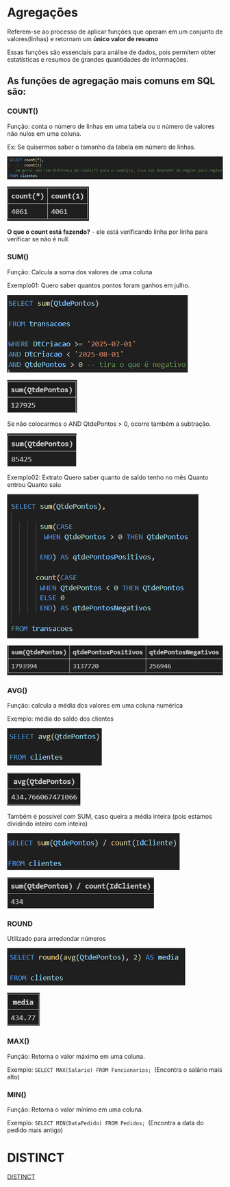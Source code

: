 # Agregações
Referem-se ao processo de aplicar funções que operam em um conjunto de valores(linhas) e retornam um **único valor de resumo**

Essas funções são essenciais para análise de dados, pois permitem obter estatísticas e resumos de grandes quantidades de informações.

## As funções de agregação mais comuns em SQL são:

### COUNT()
Função: conta o número de linhas em uma tabela ou o número de valores não nulos em uma coluna.

Ex: Se quisermos saber o tamanho da tabela em número de linhas.

![função cont](image.png)

![tabela-count](image-1.png)

**O que o count está fazendo?** - ele está verificando linha por linha para verificar se não é null.

### SUM() 
Função: Calcula a soma dos valores de uma coluna

Exemplo01: Quero saber quantos pontos foram ganhos em julho.

![código](image-2.png)

![tabela 01](image-3.png)

Se não colocarmos o AND QtdePontos > 0, ocorre também a subtração.

![tabela 02](image-4.png)

Exemplo02: Extrato
Quero saber quanto de saldo tenho no mês
Quanto entrou
Quanto saiu

![código ](image-5.png)

![tabela](image-6.png)

### AVG()
Função: calcula a média dos valores em uma coluna numérica

Exemplo: média do saldo dos clientes

![código 01](image-7.png)

![tabela 01](image-8.png)

Também é possível com SUM, caso queira a média inteira (pois estamos dividindo inteiro com inteiro)

![código 02](image-9.png)

![tabela 02](image-10.png)

### ROUND 
Utilizado para arredondar números

![código 03](image-11.png)

![tabela 03](image-12.png)

### MAX()
Função: Retorna o valor máximo em uma coluna.

Exemplo: ``SELECT MAX(Salario) FROM Funcionarios; ``(Encontra o salário mais alto)

### MIN()
Função: Retorna o valor mínimo em uma coluna.

Exemplo: ``SELECT MIN(DataPedido) FROM Pedidos; ``(Encontra a data do pedido mais antigo)

# DISTINCT

[DISTINCT](distinct/distinct.md)